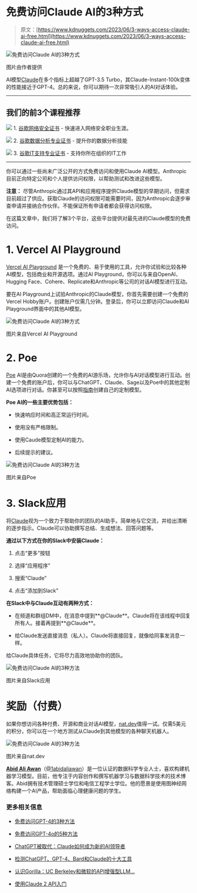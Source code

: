 # 免费访问Claude AI的3种方式

> 原文：[https://www.kdnuggets.com/2023/06/3-ways-access-claude-ai-free.html](https://www.kdnuggets.com/2023/06/3-ways-access-claude-ai-free.html)

![免费访问Claude AI的3种方式](../Images/7873718740bc7858d1d0abc75cadfc5a.png)

图片由作者提供

AI模型[Claude](https://www.anthropic.com/product)在多个指标上超越了GPT-3.5 Turbo，其Claude-Instant-100k变体的性能接近于GPT-4。总的来说，你可以期待一次非常吸引人的AI对话体验。

* * *

## 我们的前3个课程推荐

![](../Images/0244c01ba9267c002ef39d4907e0b8fb.png) 1\. [谷歌网络安全证书](https://www.kdnuggets.com/google-cybersecurity) - 快速进入网络安全职业生涯。

![](../Images/e225c49c3c91745821c8c0368bf04711.png) 2\. [谷歌数据分析专业证书](https://www.kdnuggets.com/google-data-analytics) - 提升你的数据分析技能

![](../Images/0244c01ba9267c002ef39d4907e0b8fb.png) 3\. [谷歌IT支持专业证书](https://www.kdnuggets.com/google-itsupport) - 支持你所在组织的IT工作

* * *

你可以通过一些尚未广泛公开的方式免费访问和使用Claude AI模型。Anthropic目前正向特定公司和个人提供访问权限，以帮助测试和改进这些模型。

**注意：** 尽管Anthropic通过其API和应用程序提供Claude模型的早期访问，但需求目前超过了供应。获取Claude的访问权限可能需要时间，因为Anthropic会逐步审查申请并接纳合作伙伴。不能保证所有申请者都会获得访问权限。

在这篇文章中，我们将了解3个平台，这些平台提供对最先进的Claude模型的免费访问。

# 1\. Vercel AI Playground

[Vercel AI Playground](https://play.vercel.ai/) 是一个免费的、易于使用的工具，允许你试验和比较各种AI模型，包括商业和开源选项。通过AI Playground，你可以与来自OpenAI、Hugging Face、Cohere、Replicate和Anthropic等公司的对话AI模型进行互动。

要在AI Playground上试验Anthropic的Claude模型，你首先需要创建一个免费的Vercel Hobby账户。创建账户仅需几分钟。登录后，你可以立即访问Claude和AI Playground界面中的其他AI模型。

![免费访问Claude AI的3种方式](../Images/2601c52abf16a2e1c7e73bf2ccce1668.png)

图片来自Vercel AI Playground

# 2\. Poe

[Poe](https://poe.com/Claude-instant) AI是由Quora创建的一个免费的AI游乐场，允许你与AI对话模型进行互动。创建一个免费的账户后，你可以与ChatGPT、Claude、Sage以及Poe中的其他定制AI选项进行对话。你甚至可以按照[指南](/2023/05/3-free-platform-personalized-chatgpt-experience.html)创建自己的定制模型。

**Poe AI的一些主要优势包括：**

+   快速响应时间和高正常运行时间。

+   使用没有严格限制。

+   使用Caude模型定制AI的能力。

+   后续提示的建议。

![免费访问Claude AI的3种方法](../Images/39d3886a8792cc047cd1eea9496e959a.png)

图片来自Poe

# 3. Slack应用

将[Claude](https://slackbot.anthropic.com/slack/install)视为一个致力于帮助你的团队的AI助手。简单地与它交流，并给出清晰的逐步指示。Claude可以协助撰写总结、生成想法、回答问题等。

**通过以下方式在你的Slack中安装Claude：**

1.  点击“更多”按钮

1.  选择“应用程序”

1.  搜索“Claude”

1.  点击“添加到Slack”

**在Slack中与Claude互动有两种方式：**

+   在频道和群组DM中，在消息中提到**@Claude**。Claude将在该线程中回复所有人。接着再提到**@Claude**。

+   给Claude发送直接消息（私人）。Claude将直接回复，就像给同事发消息一样。

给Claude具体任务，它将尽力高效地协助你的团队。

![免费访问Claude AI的3种方法](../Images/d59b09cb605629090175d125ade4f1c1.png)

图片来自Slack应用

# 奖励（付费）

如果你想访问各种付费、开源和商业对话AI模型，[nat.dev](https://nat.dev/)值得一试。仅需5美元的积分，你可以在一个地方测试从Claude到其他模型的各种聊天机器人。

![免费访问Claude AI的3种方法](../Images/e894c5f406c20172067697a9b94771a1.png)

图片来自nat.dev

**[Abid Ali Awan](https://www.polywork.com/kingabzpro)**（[@1abidaliawan](https://twitter.com/1abidaliawan)）是一位认证的数据科学专业人士，喜欢构建机器学习模型。目前，他专注于内容创作和撰写机器学习与数据科学技术的技术博客。Abid拥有技术管理硕士学位和电信工程学士学位。他的愿景是使用图神经网络构建一个AI产品，帮助面临心理健康问题的学生。

### 更多相关信息

+   [免费访问GPT-4的3种方法](https://www.kdnuggets.com/2023/05/3-ways-access-gpt4-free.html)

+   [免费访问GPT-4o的5种方法](https://www.kdnuggets.com/5-ways-to-access-gpt-4o-for-free)

+   [ChatGPT被取代：Claude如何成为新的AI领导者](https://www.kdnuggets.com/2023/07/chatgpt-dethroned-claude-became-new-ai-leader.html)

+   [检测ChatGPT、GPT-4、Bard和Claude的十大工具](https://www.kdnuggets.com/2023/05/top-10-tools-detecting-chatgpt-gpt4-bard-llms.html)

+   [认识Gorilla：UC Berkeley和微软的API增强型LLM…](https://www.kdnuggets.com/2023/06/meet-gorilla-uc-berkeley-microsoft-apiaugmented-llm-outperforms-gpt4-chatgpt-claude.html)

+   [使用Claude 2 API入门](https://www.kdnuggets.com/getting-started-with-claude-2-api)
